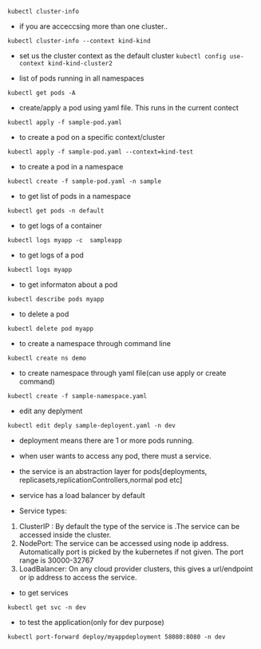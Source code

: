 ```kubectl cluster-info```

- if you are acceccsing more than one cluster..

```kubectl cluster-info --context kind-kind```

- set us the cluster context as the default cluster
```kubectl config use-context kind-kind-cluster2```

- list of pods running in all namespaces

```kubectl get pods -A```

- create/apply a pod using yaml file. This runs in the current contect

```kubectl apply -f sample-pod.yaml```

- to create a pod on a specific context/cluster

```kubectl apply -f sample-pod.yaml --context=kind-test```

- to create a pod in a namespace

```kubectl create -f sample-pod.yaml -n sample```

- to get list of pods in a namespace

```kubectl get pods -n default```

- to get logs of a container

```kubectl logs myapp -c  sampleapp```

- to get logs of a pod

```kubectl logs myapp```

- to get informaton about a pod

```kubectl describe pods myapp```

- to delete a pod 

```kubectl delete pod myapp```

- to create a namespace through command line 

```kubectl create ns demo```

- to create namespace through yaml file(can use apply or create command)

```kubectl create -f sample-namespace.yaml```

- edit any deplyment

```kubectl edit deply sample-deployent.yaml -n dev```

- deployment means there are 1 or more pods running.
- when user wants to access any pod, there must a service.
- the service is an abstraction layer for pods[deployments, replicasets,replicationControllers,normal pod etc]
- service has a load balancer by default

- Service types:
1. ClusterIP : By default the type of the service is .The service can be accessed inside the cluster.
2. NodePort: The service can be accessed using node ip address. Automatically port is picked by the kubernetes if not given. The port range is 30000-32767
3. LoadBalancer: On any cloud provider clusters, this gives a url/endpoint or ip address to access the service.


- to get services 

```kubectl get svc -n dev```

- to test the application(only for dev purpose)

```kubectl port-forward deploy/myappdeployment 58080:8080 -n dev```



